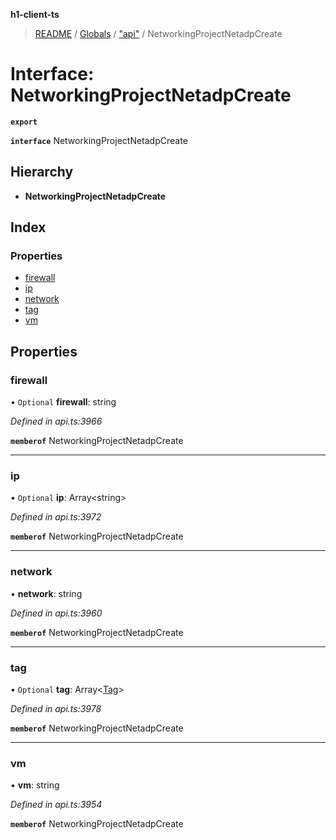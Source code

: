 **h1-client-ts**

> [README](../README.md) / [Globals](../globals.md) / ["api"](../modules/_api_.md) / NetworkingProjectNetadpCreate

# Interface: NetworkingProjectNetadpCreate

**`export`** 

**`interface`** NetworkingProjectNetadpCreate

## Hierarchy

* **NetworkingProjectNetadpCreate**

## Index

### Properties

* [firewall](_api_.networkingprojectnetadpcreate.md#firewall)
* [ip](_api_.networkingprojectnetadpcreate.md#ip)
* [network](_api_.networkingprojectnetadpcreate.md#network)
* [tag](_api_.networkingprojectnetadpcreate.md#tag)
* [vm](_api_.networkingprojectnetadpcreate.md#vm)

## Properties

### firewall

• `Optional` **firewall**: string

*Defined in api.ts:3966*

**`memberof`** NetworkingProjectNetadpCreate

___

### ip

• `Optional` **ip**: Array\<string>

*Defined in api.ts:3972*

**`memberof`** NetworkingProjectNetadpCreate

___

### network

•  **network**: string

*Defined in api.ts:3960*

**`memberof`** NetworkingProjectNetadpCreate

___

### tag

• `Optional` **tag**: Array\<[Tag](_api_.tag.md)>

*Defined in api.ts:3978*

**`memberof`** NetworkingProjectNetadpCreate

___

### vm

•  **vm**: string

*Defined in api.ts:3954*

**`memberof`** NetworkingProjectNetadpCreate
